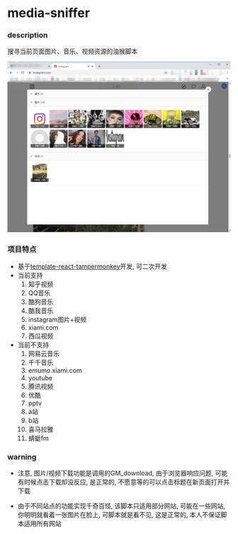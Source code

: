 # media-sniffer

### description
搜寻当前页面图片、音乐、视频资源的油猴脚本    

![脚本截图](./dist/static/assets/screenshot-1.png)

### 项目特点
- 基于[template-react-tampermonkey](https://github.com/xiaomingTang/template-react-tampermonkey)开发, 可二次开发
- 当前支持
  1. 知乎视频
  2. QQ音乐
  3. 酷狗音乐
  4. 酷我音乐
  5. instagram图片+视频
  6. xiami.com
  7. 西瓜视频
- 当前不支持
  1. 网易云音乐
  2. 千千音乐
  3. emumo.xiami.com
  4. youtube
  5. 腾讯视频
  6. 优酷
  7. pptv
  8. a站
  9. b站
  10. 喜马拉雅
  11. 蜻蜓fm

### warning
- 注意, 图片/视频下载功能是调用的GM_download, 由于浏览器响应问题, 可能有时候点击下载却没反应, 是正常的, 不愿意等的可以点击标题在新页面打开并下载

- 由于不同站点的功能实现千奇百怪, 该脚本只适用部分网站, 可能在一些网站, 你明明就看着一张图片在脸上, 可脚本就是看不见, 这是正常的, 本人不保证脚本适用所有网站
